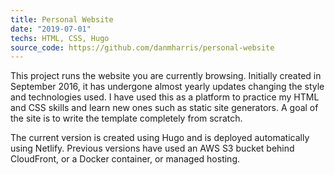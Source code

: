```yaml
---
title: Personal Website
date: "2019-07-01"
techs: HTML, CSS, Hugo
source_code: https://github.com/danmharris/personal-website
---
```


This project runs the website you are currently browsing. Initially created in September 2016, it has undergone almost yearly updates changing the style and technologies used. I have used this as a platform to practice my HTML and CSS skills and learn new ones such as static site generators. A goal of the site is to write the template completely from scratch.

The current version is created using Hugo and is deployed automatically using Netlify. Previous versions have used an AWS S3 bucket behind CloudFront, or a Docker container, or managed hosting.
